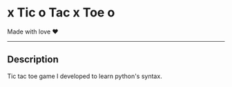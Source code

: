 # x Tic o Tac x Toe o
Made with love ❤️

---
## Description
Tic tac toe game I developed to learn python's syntax.
